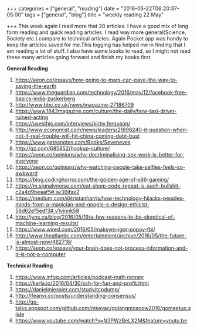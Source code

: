 +++
categories = ["general", "reading"]
date = "2016-05-22T06:20:37-05:00"
tags = ["general", "blog"]
title = "weekly reading 22 May"

+++
This week again I read more that 20 articles. I have a good mix of long form reading and quick reading articles. I read way more general(Science, Society etc.) compare to technical articles. Again Pocket app was handy to keep the articles saved for me.This logging has helped me in finding that I am reading a lot of stuff. I also have some books to read, so I might not read these many articles going forward and finish my books first.

**General Reading**

1. https://aeon.co/essays/how-going-to-mars-can-pave-the-way-to-saving-the-earth
2. https://www.theguardian.com/technology/2016/may/12/facebook-free-basics-india-zuckerberg
3. http://www.bbc.co.uk/news/magazine-27186709
4. https://www.1843magazine.com/culture/the-daily/how-taxi-driver-ruined-acting
5. https://usesthis.com/interviews/kirby.ferguson/
6. http://www.economist.com/news/leaders/21698240-it-question-when-not-if-real-trouble-will-hit-china-coming-debt-bust
7. https://www.gatesnotes.com/Books/Seveneves
8. http://qz.com/685852/hookup-culture/
9. https://aeon.co/opinions/why-decriminalising-sex-work-is-better-for-everyone
10. https://aeon.co/opinions/why-watching-people-take-selfies-feels-so-awkward
11. https://blog.codinghorror.com/the-golden-age-of-x86-gaming/
12. https://m.signalvnoise.com/eat-sleep-code-repeat-is-such-bullshit-c2a4d9beaaf5#.iw36jfax2
13. https://medium.com/@tristanharris/how-technology-hijacks-peoples-minds-from-a-magician-and-google-s-design-ethicist-56d62ef5edf3#.v1vinnk58
14. http://jvns.ca/blog/2016/05/19/a-few-reasons-to-be-skeptical-of-machine-learning-results/
15. https://www.wired.com/2016/05/maksym-igor-popov-fbi/
16. http://www.theatlantic.com/entertainment/archive/2016/05/the-future-is-almost-now/482718/
17. https://aeon.co/essays/your-brain-does-not-process-information-and-it-is-not-a-computer

**Technical Reading**

1. https://www.infoq.com/articles/podcast-matt-ranney
2. https://karla.io/2016/04/30/ssh-for-fun-and-profit.html
3. https://danielmiessler.com/study/tcpdump/
4. http://ifeanyi.co/posts/understanding-consensus/
5. http://go-talks.appspot.com/github.com/mkevac/golangmoscow2016/gomeetup.slide
6. https://www.youtube.com/watch?v=N3PWzBeLX2M&feature=youtu.be

